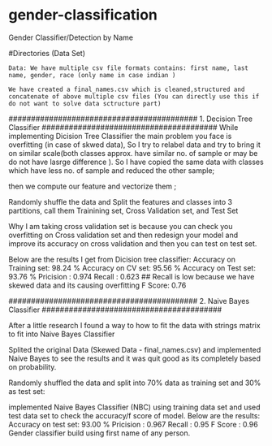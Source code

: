 # gender-classification
Gender Classifier/Detection by Name

#Directories (Data Set)

    Data: We have multiple csv file formats contains: first name, last name, gender, race (only name in case indian )

    We have created a final_names.csv which is cleaned,structured and concatenate of above multiple csv files (You can directly use this if do not want to solve data sctructure part)

########################################## 1. Decision Tree Classifier #######################################
While implementing Dicision Tree Classifier the main problem you face is overfitting (in case of skwed data), So I try to relabel data and try to bring it on similar scale(both classes approx. have similar no. of sample or may be do not have lasrge difference ). So I have copied the same data with classes which have less no. of sample and reduced the other sample;

then we compute our feature and vectorize them ;

Randomly shuffle the data and Split the features and classes into 3 partitions, call them Trainining set, Cross Validation set, and Test Set

Why I am taking cross validation set is because you can check you overfitting on Cross validation set and then redesign your model and improve its accuracy on cross validation and then you can test on test set. 

Below are the results I get from Dicision tree classifier:
        Accuracy on Training set: 98.24 %
        Accuracy on CV set: 95.56 %
        Accuracy on Test set: 93.76 %
        Pricision : 0.974 
        Recall : 0.623           ## Recall is low because we have skewed data and its causing overfitting
        F Score: 0.76

########################################## 2. Naive Bayes Classifier  ########################################

After a little research I found a way to how to fit the data with strings matrix to fit into Naive Bayes Classifier

Splited the original Data (Skewed Data - final_names.csv) and implemented Naive Bayes to see the results and it was quit good as its completely based on probability. 

Randomly shuffled the data and split into 70% data as training set and 30% as test set:

implemented Naive Bayes Classifier (NBC) using training data set and used test data set to check the accuracy/f score of model.
Below are the results:
                     Accuracy on test set: 93.00 %
                     Pricision : 0.967 
                     Recall : 0.95
                     F Score : 0.96
Gender classifier build using first name of any person. 
